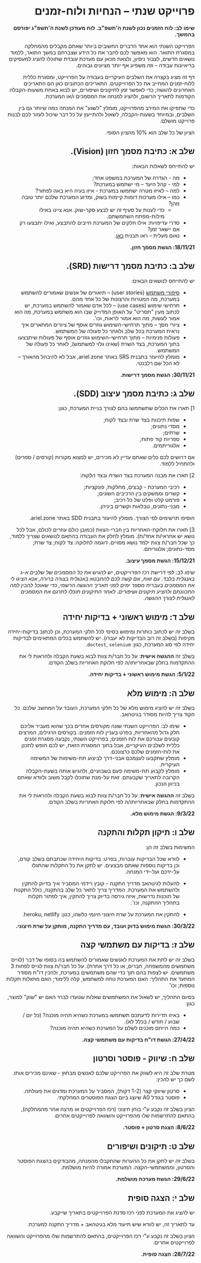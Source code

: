 <div dir='rtl' lang='he'>

# פרוייקט שנתי – הנחיות ולוח-זמנים

**שימו לב: לוח הזמנים נכון לשנת ה'תשפ"ב. לוח מעודכן לשנת ה'תשפ"ג יפורסם בהמשך.**

הפרוייקט השנתי הוא אחד הדברים החשובים ביותר שאתם מקבלים מהמחלקה במסגרת התואר. הוא מאפשר לכם לחבר את כל הידע שצברתם במשך התואר, ללמוד נושאים חדשים, לצבור ניסיון, ולצאת מכאן עם מערכת עובדת שתוכלו להציג למעסיקים בריאיונות עבודה – וזה משפיע אף יותר מציונים גבוהים. 

דף זה מציג בקצרה את השלבים העיקריים בעבודה על הפרוייקט, ומסגרת כללית ללוח-זמנים המחייב את כל הפרוייקטים. התאריכים הכתובים כאן הם התאריכים האחרונים להגשה; כדי לאפשר זמן לתיקונים ושיפורים, יש לבוא באחת משעות-הקבלה הקודמות לתאריך הרשום, ולהציג למנחה את המסמכים ו/או המערכת.

כדי שתפיקו את המירב מהפרוייקט, מומלץ "לשגע" את המנחה כמה שיותר גם בין השלבים, ובמיוחד בשעות-הקבלה, לשאול ולהתייעץ על כל דבר שיכול לעזור לכם לבנות פרוייקט מושלם. 

הציון של כל שלב הוא 10% מהציון הסופי.


## שלב א: כתיבת מסמך חזון (Vision). 
יש להתייחס לשאלות הבאות:
* מה - הגדרה של המערכת במשפט אחד;
* למי - קהל היעד – מי ישתמש במערכת?
* למה – לאיזו מטרה ישתמשו במערכת - איזו בעיה היא באה לפתור?
* כמו – אילו מערכות דומות קיימות בשוק, ומדוע המערכת שלכם יותר טובה מהן? 
	*  כדי לענות על סעיף זה יש לבצע סקר-שוק. אנא ציינו באילו מילות-מפתח השתמשתם.
* סדרי עדיפויות: אילו חלקים של המערכת חייבים להתבצע, ואילו יתבצעו רק אם יישאר זמן?
* נאום מעלית – ראו תבנית
 [כאן](http://ariel.zone/Content/Vision_Statement.doc).

**18/11/21: הגשת מסמך חזון.**


## שלב ב: כתיבת מסמך דרישות (SRD). 
יש להתייחס לנושאים הבאים:
* [סיפורי משתמש](https://he.wikipedia.org/wiki/%D7%A1%D7%99%D7%A4%D7%95%D7%A8_%D7%9E%D7%A9%D7%AA%D7%9E%D7%A9) (user stories) – תיאורים של אנשים שאמורים להשתמש במערכת, מה המטרות והרצונות של כל אחד מהם.
* תרחישי שימוש (use cases) – לכל אדם שאמור להשתמש במערכת, יש לכתוב מעין "תסריט" על האופן המדוייק שבו הוא משתמש במערכת, מה הוא אמור לעשות, מה הוא אמור לראות, וכו'.
* ציורי מסך – מתוך תרחישי-השימוש גוזרים אוסף של ציורים המתארים איך נראית המערכת בכל שלב ולאחר כל פעולה של המשתמש. 
* פעולות פנימיות – מתוך תרחישי-השימוש גוזרים אוסף של פעולות שיתבצעו בתוך המערכת, בצד השרת  (שאינו גלוי למשתמש), לאחר כל פעולה של המשתמש.
* מומלץ להיעזר בתבנית SRS באתר ariel.zone, אבל לא להיבהל מהאורך – לא הכל שם רלבנטי.

**30/11/21: הגשת מסמך דרישות.**


## שלב ג: כתיבת מסמך עיצוב (SDD). 
1] תארו את הכלים שתשתמשו בהם לצורך בניית המערכת, כגון:
* שפות תיכנות בצד שרת ובצד לקוח;
* מסדי נתונים;
* שרתים;
* ספריות קוד פתוח;
* אלגוריתמים.
  
אם דרושים לכם כלים שאתם עדיין לא מכירים, יש למצוא מקורות (קורסים / ספרים) ולהתחיל ללמוד.

2] תארו את מבנה המערכת בצד *השרת* ובצד *הלקוח*:
* רכיבי המערכת - קבצים, מחלקות, פונקציות;
* קשרים וממשקים בין הרכיבים השונים;
* פורמט קלט ופלט של כל רכיב;
* מבני-נתונים, טבלאות וקשרים ביניהן.
  
הוסיפו תרשימים לפי הצורך. מומלץ להיעזר בתבנית SDD באתר ariel.zone.

3] תארו את חלוקת-האחריות בין חברי-הצוות (כמובן כולם עוזרים לכולם, אבל לכל נושא יש אחראי/ת אחד/ת).
מומלץ לחלק את העבודה בהתאם לנושאים שצריך ללמוד, כך שכל חבר/ת צוות ילמד נושא מסויים. דוגמה לחלוקה: צד לקוח; צד שרת; מסד-נתונים; אלגוריתם.



**15/12/21: הגשת מסמך עיצוב.**

*שימו לב: לפי דרישת רכז הפרוייקטים, יש להגיש את כל המסמכים של שלבים א-ג באנגלית בלבד. עם זאת, אם קשה לכם להתבטא באנגלית בצורה ברורה, אנא הציגו לי את המסמכים בעברית מספר ימים לפני תאריך ההגשה הרשמי, כדי שאוכל להבין למה התכוונתם ולהציע תיקונים ושיפורים. לאחר התיקונים תוכלו לתרגם את המסמכים לאנגלית לצורך ההגשה.*


## שלב ד: מימוש ראשוני + בדיקות יחידה 
בשלב זה יש לכתוב כותרות ומימוש בסיסי לכל חלקי המערכת, 
וכן לכתוב בדיקות-יחידה מקיפות
(בשלב זה רוב הבדיקות לא יעברו).
יש להשתמש בכלים המתאימים לבדיקות יחידה לפי סוג המערכת, כגון:
`doctest`, `selenium`.

בשלב זה **ההגשה אישית**: על כל חבר/ת צוות לבוא בשעת הקבלה ולהראות לי את ההתקדמות בחלק שבאחריותו/ה לפי חלוקת האחריות בשלב הקודם.

**5/1/22: הגשת מימוש ראשוני + בדיקות יחידה.**


## שלב ה: מימוש מלא
בשלב זה יש להציג מימוש מלא של כל חלקי המערכת, העובד על המחשב שלכם.
כל הקוד צריך להיות מסודר בגיטהאב.

* שימו לב: הפרוייקט השנתי שונה מקורסים אחרים בכך שהוא מעביר אליכם חלק גדול מהאחריות, בפרט בעניין לוח הזמנים. בקורסים הרגילים, המרצים קובעים עבורכם את לוח הזמנים; בפרוייקט השנתי, נקבעה מסגרת זמנים כללית לשלבים העיקריים, אבל בתוך המסגרת הזאת, יש לכם חופש לתכנן את לוח-הזמנים שלכם כרצונכם. 
* מומלץ שתקבעו לעצמכם אבני-דרך לביצוע תת-משימות של המשימה העיקרית.
* מומלץ לקבוע תת-משימה פעם בשבועיים, ולהגיש אותה בשעת-הקבלה הקרובה לתאריך שקבעתם. זאת על-מנת שתוכלו לקבל משוב ולוודא שאתם בכיוון הנכון.

בשלב זה **ההגשה אישית**: על כל חבר/ת צוות לבוא בשעת הקבלה ולהראות לי את ההתקדמות בחלק שבאחריותו/ה לפי חלוקת האחריות בשלב הקודם.

**9/3/22: הגשת מימוש מלא.**


## שלב ו: תיקון תקלות והתקנה
המשימות בשלב זה הן:

* לוודא שכל הבדיקות עוברות, בפרט: בדיקות היחידה שכתבתם בשלב קודם, וכן בדיקות נוספות שאתם מבצעים.
יש לתקן את כל התקלות שהתגלו על-ידכם ועל-ידי המנחה.

*  להעלות לגיטהאב מדריך התקנה - קובץ רידמי המסביר איך בדיוק להתקין ולהשתמש את המערכת. המדריך צריך לתאר כל שלב בהתקנה, כולל התקנות של תוכנות נדרשות, איזה גירסה בדיוק צריך להתקין, איך לפתור תקלות בתהליך ההתקנה, וכו'.

*  להתקין את המערכת על שרת חיצוני חינמי כלשהו, כגון: heroku, netlify.

**30/3/22: הגשת מימוש בדוק ועובד, עם מדריך התקנה, מותקן על שרת חיצוני.**


## שלב ז: בדיקות עם משתמשי קצה
בשלב זה יש לתת את המערכת לאנשים שאמורים להשתמש בה בסופו של דבר
(לגייס משתמשים מהמשפחה, חברים, או כל דרך אחרת).
על כל חבר/ת צוות לגייס לפחות  3 משתמשים.
יש לצפות בהם תוך כדי שהם משתמשים במערכת, ולהכין דו"ח מסודר המתעד
את התהליך: האם המערכת נוחה למשתמש, קלה ללימוד; האם מתגלות תקלות נוספות; וכו'

בסיום התהליך, יש לשאול את המשתמשים שאלות שנועדו לברר האם יש "שוק" למוצר, כגון:

* באיזו תדירות לדעתכם תשתמשו במערכת כשהיא תהיה מוכנה? (כל יום  / שבוע / חודש / בכלל לא).
* כמה הייתם מוכנים לשלם על המערכת כשהיא תהיה מוכנה?

**27/4/22: הגשת דו"ח בדיקות עם משתמשי קצה.**


## שלב ח: שיווק - פוסטר וסרטון

מטרת שלב זה היא לשווק את הפרוייקט שלכם לאנשים מבחוץ - שאינם מכירים אותו.
לשם כך יש להכין:

* סרטון שיווקי קצר (1-2 דקות), המסביר על המערכת ומדגים את פעולתה.
* פוסטר בגודל A0 שיוצג ביום הצגת הפוסטרים המחלקתי.

הציון בשלב זה נקבע ע"י בוחן חיצוני (רכז הפרוייקטים או מרצה אחר מהמחלקה),
בהתאם להתרשמות שלו מהפרוייקט והשוואה לפרוייקטים אחרים.

**8/6/22: הצגת סרטון + פוסטר.**


## שלב ט: תיקונים ושיפורים

בשלב זה יש לתקן את כל ההערות שהתקבלו מהמנחה, מהבודקים בהצגת הפוסטר והסרטון, וממשתמשי-הקצה. המערכת אמורה להיות מושלמת.

**29/6/22: הגשת מערכת מושלמת.**



## שלב י: הצגה סופית

יש להציג את המערכת לפני רכז סדנת הפרוייקטים בתאריך שייקבע.

עד לתאריך זה, יש לוודא שיש תיעוד מלא בגיטהאב + מדריך התקנה למערכת.

הציון בשלב זה נקבע ע"י רכז הפרוייקטים,
בהתאם להתרשמות שלו מהפרוייקט והשוואה לפרוייקטים אחרים.

**28/7/22: הצגה סופית.**


</div>
